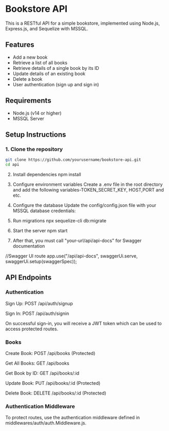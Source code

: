 # Bookstore API

This is a RESTful API for a simple bookstore, implemented using Node.js, Express.js, and Sequelize with MSSQL.

## Features

- Add a new book
- Retrieve a list of all books
- Retrieve details of a single book by its ID
- Update details of an existing book
- Delete a book
- User authentication (sign up and sign in)

## Requirements

- Node.js (v14 or higher)
- MSSQL Server

## Setup Instructions

### 1. Clone the repository

```bash
git clone https://github.com/yourusername/bookstore-api.git
cd api
```

2. Install dependencies
   npm install

3. Configure environment variables
   Create a .env file in the root directory and add the following variables-TOKEN_SECRET_KEY, HOST,PORT and etc.

4. Configure the database
   Update the config/config.json file with your MSSQL database credentials:

5. Run migrations
   npx sequelize-cli db:migrate

6. Start the server
   npm start

7. After that, you must call "your-url/api/api-docs" for Swagger documentation

//Swagger UI route
app.use("/api/api-docs", swaggerUi.serve, swaggerUi.setup(swaggerSpec));

## API Endpoints
### Authentication
Sign Up: POST /api/auth/signup

Sign In: POST /api/auth/signin

On successful sign-in, you will receive a JWT token which can be used to access protected routes.

### Books
Create Book: POST /api/books (Protected)

Get All Books: GET /api/books

Get Book by ID: GET /api/books/:id

Update Book: PUT /api/books/:id (Protected)

Delete Book: DELETE /api/books/:id (Protected)

### Authentication Middleware
To protect routes, use the authentication middleware defined in middlewares/auth/auth.Middleware.js.
